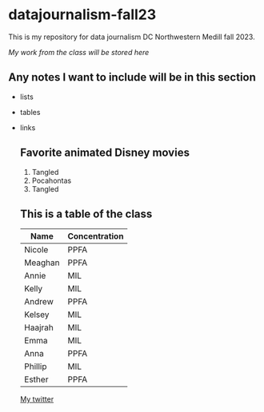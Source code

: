 # datajournalism-fall23

This is my repository for data journalism DC Northwestern Medill fall 2023.

*My work from the class will be stored here*

## Any notes I want to include will be in this section 

* lists
* tables
* links

  ## Favorite animated Disney movies

  1. Tangled
  2. Pocahontas
  3. Tangled
 
  ## This is a table of the class

  | Name | Concentration |
  | ---------- | ----------|
  | Nicole | PPFA |
  | Meaghan | PPFA |
  | Annie | MIL |
  | Kelly | MIL |
  | Andrew | PPFA |
  | Kelsey | MIL |
  | Haajrah | MIL |
  | Emma | MIL |
  | Anna | PPFA |
  | Phillip | MIL |
  | Esther | PPFA |

   [My twitter](https://twitter.com/megdowney29)
